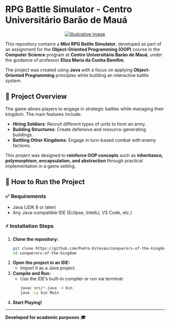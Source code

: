 # RPG Battle Simulator - Centro Universitário Barão de Mauá

<p style="text-align: center;">
    <a href="https://www.baraodemaua.br">
        <img src="https://res.cloudinary.com/dge3g9rcw/image/upload/v1739917377/github/poijmfpf5wgzudkbxihw.jpg" alt="illustrative image" />
    </a>
</p>

This repository contains a **Mini RPG Battle Simulator**, developed as part of an assignment for the **Object-Oriented Programming (OOP)** course in the **Computer Science** program at **Centro Universitário Barão de Mauá**, under the guidance of professor **Eliza Maria da Cunha Bomfim**.

The project was created using **Java** with a focus on applying **Object-Oriented Programming** principles while building an interactive battle system.

## 🏰 Project Overview
The game allows players to engage in strategic battles while managing their kingdom. The main features include:

- **Hiring Soldiers**: Recruit different types of units to form an army.
- **Building Structures**: Create defensive and resource-generating buildings.
- **Battling Other Kingdoms**: Engage in turn-based combat with enemy factions.

This project was designed to **reinforce OOP concepts** such as **inheritance, polymorphism, encapsulation, and abstraction** through practical implementation in a game setting.

## 🚀 How to Run the Project

### ✅ Requirements
- Java (JDK 8 or later)
- Any Java-compatible IDE (Eclipse, IntelliJ, VS Code, etc.)

### ⚡ Installation Steps
1. **Clone the repository:**
   ```bash
   git clone https://github.com/Pedro-Estevao/conquerors-of-the-kingdom.git
   cd conquerors-of-the-kingdom
   ```
2. **Open the project in an IDE:**
   - Import it as a Java project.
3. **Compile and Run:**
   - Use the IDE’s built-in compiler or run via terminal:
     ```bash
     javac src/*.java -d bin
     java -cp bin Main
     ```
4. **Start Playing!**

---

**Developed for academic purposes** 🎓


